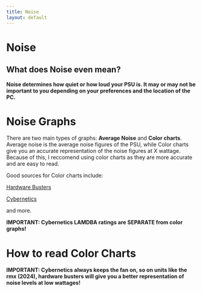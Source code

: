 ```yaml
---
title: Noise 
layout: default
---
```


# Noise

## What does Noise even mean?

**Noise determines how quiet or how loud your PSU is. It may or may not be important to you depending on your preferences and the location of the PC.**

# Noise Graphs

There are two main types of graphs: **Average Noise** and **Color charts**. Average noise is the average noise figures of the PSU, while Color charts give you an accurate representation of the noise figures at X wattage. Because of this, I reccomend using color charts as they are more accurate and are easy to read.

Good sources for Color charts include:

[Hardware Busters](https://hwbusters.com/)

[Cybernetics](https://www.cybenetics.com/)

and more.

**IMPORTANT: Cybernetics LAMDBA ratings are SEPARATE from color graphs!**

# How to read Color Charts

**IMPORTANT: Cybernetics always keeps the fan on, so on units like the rmx (2024), hardware busters will give you a better representation of noise levels at low wattages!**

